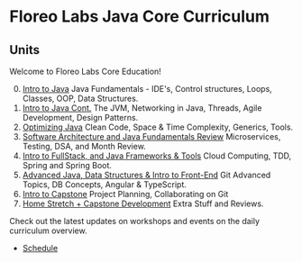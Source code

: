 # Floreo Labs Java Core Curriculum 
## Units
Welcome to Floreo Labs Core Education!

0. [Intro to Java](/units/fundamentals) Java Fundamentals - IDE's, Control structures, Loops, Classes, OOP, Data Structures.
1. [Intro to Java Cont.](/units/fundamentals_cont) The JVM, Networking in Java, Threads, Agile Development, Design Patterns.
2. [Optimizing Java](/units/optimizing_java) Clean Code, Space & Time Complexity, Generics, Tools.
3. [Software Architecture and Java Fundamentals Review](/units/arch_fundamentals_review) Microservices, Testing, DSA, and Month Review. 
4. [Intro to FullStack, and Java Frameworks & Tools](/units/intro_fullstack_tools) Cloud Computing, TDD, Spring and Spring Boot.
5. [Advanced Java, Data Structures & Intro to Front-End](/units/advanced_java) Git Advanced Topics, DB Concepts, Angular & TypeScript.
6. [Intro to Capstone](/units/capstone_intro) Project Planning, Collaborating on Git
7. [Home Stretch + Capstone Development](/units/capstone_resources) Extra Stuff and Reviews.


Check out the latest updates on workshops and events on the daily curriculum overview.
- [Schedule](https://docs.google.com/document/d/1EzXqe45Yg7kfuBxCbqfHwyYhHfwySS13RW53TQnhV38/edit?usp=sharing)

